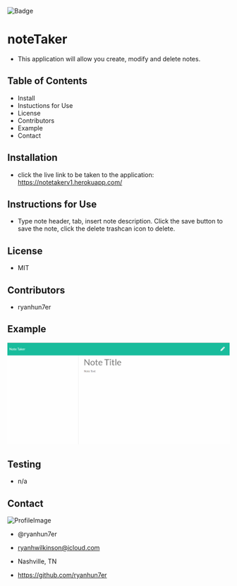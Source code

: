 


![Badge](https://img.shields.io/static/v1?label=License&message=MIT&color=COLOR?style=plastic)



# noteTaker
* This application will allow you create, modify and delete notes.

## Table of Contents
* Install
* Instuctions for Use
* License
* Contributors
* Example
* Contact

## Installation
* click the live link to be taken to the application: https://notetakerv1.herokuapp.com/

## Instructions for Use
* Type note header, tab, insert note description. Click the save button to save the note, click the delete trashcan icon to delete. 

## License
* MIT

## Contributors
* ryanhun7er

## Example

![gif](assets/notetaker.gif)

## Testing
* n/a

## Contact

![ProfileImage](https://avatars0.githubusercontent.com/u/59925546?v=4)

* @ryanhun7er

* ryanhwilkinson@icloud.com

* Nashville, TN

* https://github.com/ryanhun7er
